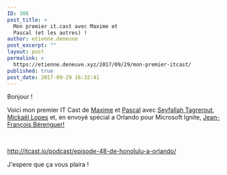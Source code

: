 ```yaml
---
ID: 306
post_title: >
  Mon premier it.cast avec Maxime et
  Pascal (et les autres) !
author: etienne.deneuve
post_excerpt: ""
layout: post
permalink: >
  https://etienne.deneuve.xyz/2017/09/29/mon-premier-itcast/
published: true
post_date: 2017-09-29 16:32:41
---
```

Bonjour !

Voici mon premier IT Cast de <a href="https://twitter.com/MaximeRastello">Maxime</a> et <a href="https://twitter.com/psauliere">Pascal</a> avec <a href="https://twitter.com/Tseyf34">Seyfallah Tagrerout</a>, <a href="https://twitter.com/LopesMick">Mickaël Lopes</a> et, en envoyé spécial a Orlando pour Microsoft Ignite, <a href="https://twitter.com/jfberenguer_pro">Jean-François Bérenguer!</a>

&nbsp;

<a href="http://itcast.io/podcast/episode-48-de-honolulu-a-orlando/">http://itcast.io/podcast/episode-48-de-honolulu-a-orlando/</a>

J'espere que ça vous plaira !